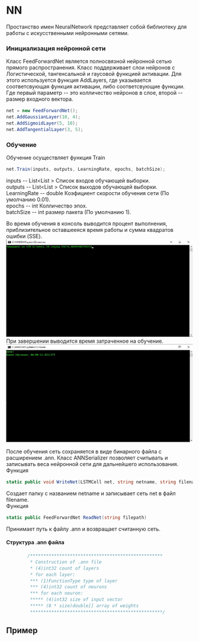# NN
Простанство имен NeuralNetwork представляет собой библиотеку для работы с искусственными нейронными сетями.

### Инициализация нейронной сети
Класс FeedForwardNet является полносвязной нейронной сетью прямого распространения.
Класс поддерживает слои нейронов с Логистической, тангенсальной и гаусовой функцией активации.
Для этого используется функция AddLayers, где указывается соответсвующая функция активации, либо соответсвующие функции.
Где первый параметр -- это колличество нейронов в слое, второй -- размер входного вектора.
```csharp
net = new FeedForwardNet();
net.AddGaussianLayer(10, 4);
net.AddSigmoidLayer(5, 10);
net.AddTangentialLayer(3, 5);
```
### Обучение
Обучение осуществляет функция Train
```csharp
net.Train(inputs, outputs, LearningRate, epochs, batchSize);
```
inputs -- List<List<double> > Список входов обучающей выборки. <br>
outputs -- List<List<double> > Список выходов обучающей выборки.<br>
LearningRate -- double Коэфициент скорости обучения сети (По умолчанию 0.01).<br>
epochs -- int Колличество эпох.<br>
batchSize -- int размер пакета (По умолчанию 1).<br>

Во время обучения в консоль выводится процент выполнения, приблизительное оставшееяся время работы и сумма квадратов ошибки (SSE).
![](images/Screenshot_1.jpg)
При завершении выводится время затраченное на обучение.
![](images/Screenshot_2.jpg)

После обучения сеть сохраняется в виде бинарного файла с расширением .ann.
Класс ANNSerializer позволяет считывать и записывать веса нейронной сети для дальнейшего использования.<br>
Функция
```csharp
static public void WriteNet(LSTMCell net, string netname, string filename)
```
Создает папку с названием netname и записывает сеть net в файл filename.<br>
Функция
```csharp
static public FeedForwardNet ReadNet(string filepath)
```
Принимает путь к файлу .ann и возвращает считанную сеть.
#### Структура .ann файла
```csharp
        /**************************************************
         * Construction of .ann file
         * (4)int32 count of layers
         * for each layer:
         *** (1)FunctionType type of layer
         *** (4)int32 count of neurons
         *** for each neuron:
         ***** (4)int32 size of input vector
         ***** (8 * size)double[] array of weights
         **************************************************/
```
## Пример
